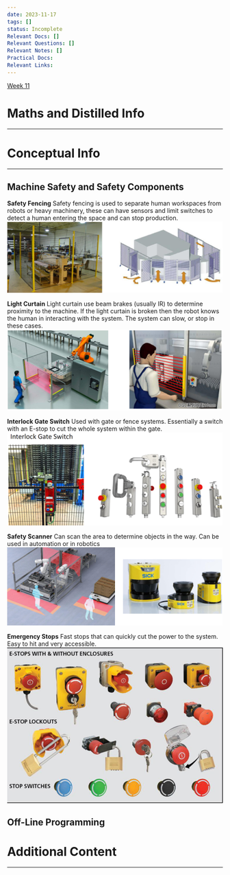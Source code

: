 ```yaml
---
date: 2023-11-17
tags: []
status: Incomplete
Relevant Docs: []
Relevant Questions: []
Relevant Notes: []
Practical Docs: 
Relevant Links:
---
```

[Week 11](Attachments/Robotic_and_Automation-Week%2011.pdf)
# Maths and Distilled Info
---




# Conceptual Info
---

## Machine Safety and Safety Components

**Safety Fencing**
Safety fencing is used to separate human workspaces from robots or heavy machinery, these can have sensors and limit switches to detect a human entering the space and can stop production.
![](Attachments/Pasted%20image%2020231119143850.png)

**Light Curtain**
Light curtain use beam brakes (usually IR) to determine proximity to the machine. If the light curtain is broken then the robot knows the human in interacting with the system. The system can slow, or stop in these cases.
![](Attachments/Pasted%20image%2020231119144002.png)

**Interlock Gate Switch**
Used with gate or fence systems. Essentially a switch with an E-stop to cut the whole system within the gate.
![](Attachments/Pasted%20image%2020231119144333.png)

**Safety Scanner**
Can scan the area to determine objects in the way. Can be used in automation or in robotics
![](Attachments/Pasted%20image%2020231119144534.png)

**Emergency Stops**
Fast stops that can quickly cut the power to the system. Easy to hit and very accessible.
![](Attachments/Pasted%20image%2020231119144756.png)

## Off-Line Programming


# Additional Content
---
